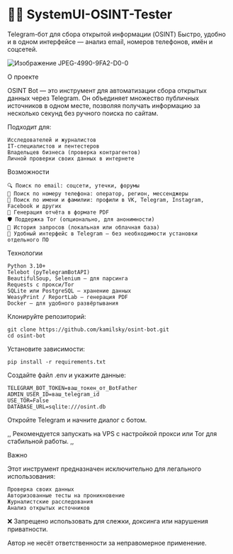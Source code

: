 # 🕵️‍♂️ SystemUI-OSINT-Tester

Telegram-бот для сбора открытой информации (OSINT)
Быстро, удобно и в одном интерфейсе — анализ email, номеров телефонов, имён и соцсетей. 


![Изображение JPEG-4990-9FA2-D0-0](https://github.com/user-attachments/assets/3a67f4b8-a94b-45e0-bf5c-16e71937e328)

 
О проекте 

OSINT Bot — это инструмент для автоматизации сбора открытых данных через Telegram. Он объединяет множество публичных источников в одном месте, позволяя получать информацию за несколько секунд без ручного поиска по сайтам. 

Подходит для: 

    Исследователей и журналистов
    IT-специалистов и пентестеров
    Владельцев бизнеса (проверка контрагентов)
    Личной проверки своих данных в интернете
     

 
Возможности 

    🔍 Поиск по email: соцсети, утечки, форумы
    📱 Поиск по номеру телефона: оператор, регион, мессенджеры
    👤 Поиск по имени и фамилии: профили в VK, Telegram, Instagram, Facebook и других
    📄 Генерация отчёта в формате PDF
    🛡️ Поддержка Tor (опционально, для анонимности)
    💾 История запросов (локальная или облачная база)
    🤖 Удобный интерфейс в Telegram — без необходимости установки отдельного ПО
     

 
Технологии 

    Python 3.10+
    Telebot (pyTelegramBotAPI)
    BeautifulSoup, Selenium — для парсинга
    Requests с прокси/Tor
    SQLite или PostgreSQL — хранение данных
    WeasyPrint / ReportLab — генерация PDF
    Docker — для удобного развёртывания
     

 

Клонируйте репозиторий:
     
    git clone https://github.com/kamilsky/osint-bot.git
    cd osint-bot

 
Установите зависимости:
     
    pip install -r requirements.txt


Создайте файл .env и укажите данные:
     
    TELEGRAM_BOT_TOKEN=ваш_токен_от_BotFather
    ADMIN_USER_ID=ваш_telegram_id
    USE_TOR=False
    DATABASE_URL=sqlite:///osint.db

Откройте Telegram и начните диалог с ботом.
     
,, Рекомендуется запускать на VPS с настройкой прокси или Tor для стабильной работы. ,, 
     

 
Важно 

Этот инструмент предназначен исключительно для легального использования: 

    Проверка своих данных
    Авторизованные тесты на проникновение
    Журналистские расследования
    Анализ открытых источников
     

❌ Запрещено использовать для слежки, доксинга или нарушения приватности. 

Автор не несёт ответственности за неправомерное применение. 
